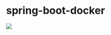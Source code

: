 # spring-boot-docker
[![](https://travis-ci.org/iPlanetcn/spring-boot-docker.svg?branch=master)](https://travis-ci.org/iPlanetcn/spring-boot-docker)
